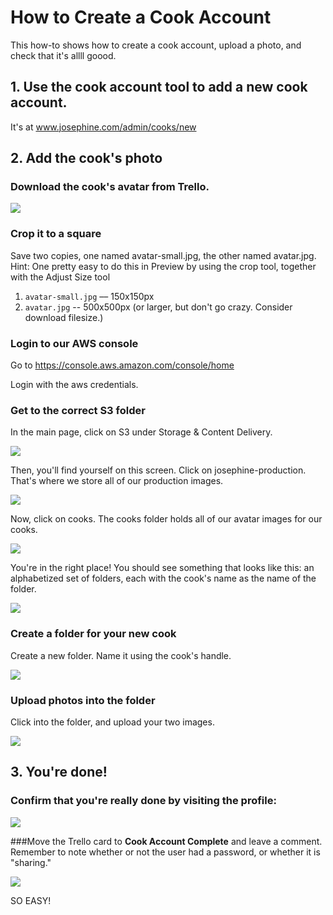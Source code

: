 # How to Create a Cook Account
This how-to shows how to create a cook account, upload a photo, and check that it's allll goood.

## 1. Use the cook account tool to add a new cook account. 
It's at www.josephine.com/admin/cooks/new

## 2. Add the cook's photo

### Download the cook's avatar from Trello.

![](https://dl.dropboxusercontent.com/spa/gcrmzi51hzw4tnm/e0eeom-b.png)

### Crop it to a square

 Save two copies, one named avatar-small.jpg, the other named avatar.jpg. 
 Hint: One pretty easy to do this in Preview by using the crop tool, together with the Adjust Size tool

1. `avatar-small.jpg` –– 150x150px
2. `avatar.jpg` -- 500x500px (or larger, but don't go crazy. Consider download filesize.)

### Login to our AWS console

Go to https://console.aws.amazon.com/console/home

Login with the aws credentials.

### Get to the correct S3 folder
In the main page, click on S3 under Storage & Content Delivery.

![](https://dl.dropboxusercontent.com/spa/8qjddfa5hktmltv/ggwvj_qt.png)

Then, you'll find yourself on this screen. Click on josephine-production. That's where we store all of our production images.

![](https://dl.dropboxusercontent.com/spa/8qjddfa5hktmltv/zx8jfoe5.png)

Now, click on cooks. The cooks folder holds all of our avatar images for our cooks.

![](https://dl.dropboxusercontent.com/spa/8qjddfa5hktmltv/tk6bdb7c.png)

You're in the right place! You should see something that looks like this: an alphabetized set of folders, each with the cook's name as the name of the folder.

![](https://dl.dropboxusercontent.com/spa/8qjddfa5hktmltv/r26iz7b3.png)

### Create a folder for your new cook

Create a new folder. Name it using the cook's handle.

![](https://dl.dropboxusercontent.com/spa/8qjddfa5hktmltv/m6d_tyzb.png)

### Upload photos into the folder

Click into the folder, and upload your two images.

![](https://dl.dropboxusercontent.com/spa/8qjddfa5hktmltv/juohznn3.png)

## 3. You're done!

### Confirm that you're really done by visiting the profile:

![](https://dl.dropboxusercontent.com/spa/gcrmzi51hzw4tnm/ha8s9srs.png)

###Move the Trello card to **Cook Account Complete** and leave a comment. Remember to note whether or not the user had a password, or whether it is "sharing."

![](https://dl.dropboxusercontent.com/spa/gcrmzi51hzw4tnm/h7__cgbg.png)

SO EASY!
